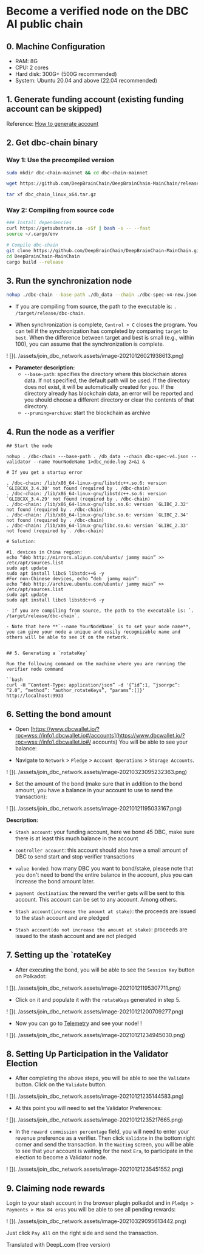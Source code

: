 # Become a verified node on the DBC AI public chain

## 0. Machine Configuration

- RAM: 8G
- CPU: 2 cores
- Hard disk: 300G+ (500G recommended)
- System: Ubuntu 20.04 and above (22.04 recommended)

## 1. Generate funding account (existing funding account can be skipped)

Reference: [How to generate account](generate-new-account.md)

## 2. Get dbc-chain binary

### Way 1: Use the precompiled version

```bash
sudo mkdir dbc-chain-mainnet && cd dbc-chain-mainnet

wget https://github.com/DeepBrainChain/DeepBrainChain-MainChain/releases/download/v4.0/dbc-chain-4.tar.gz -O dbc_chain_linux_x64.tar.gz

tar xf dbc_chain_linux_x64.tar.gz 
```

### Way 2: Compiling from source code

```bash
### Install dependencies
curl https://getsubstrate.io -sSf | bash -s -- --fast
source ~/.cargo/env

# Compile dbc-chain
git clone https://github.com/DeepBrainChain/DeepBrainChain-MainChain.git
cd DeepBrainChain-MainChain
cargo build --release
```

## 3. Run the synchronization node

```bash
nohup ./dbc-chain --base-path ./db_data --chain ./dbc-spec-v4-new.json --port 30333 --rpc-port 9983 --pruning=archive --name dbc-chain --rpc-cors=all --rpc-methods=unsafe --rpc-external  1>dbc_node.log 2>&1 &
```

- If you are compiling from source, the path to the executable is: `. /target/release/dbc-chain`.

- When synchronization is complete, `Control + C` closes the program. You can tell if the synchronization has completed by comparing `target` to `best`. When the difference between target and best is small (e.g., within 100), you can assume that the synchronization is complete.

! [](. /assets/join_dbc_network.assets/image-20210126021938613.png)

- **Parameter description:**
  - `--base-path`: specifies the directory where this blockchain stores data. If not specified, the default path will be used. If the directory does not exist, it will be automatically created for you. If the directory already has blockchain data, an error will be reported and you should choose a different directory or clear the contents of that directory.
  - `--pruning=archive`: start the blockchain as archive

## 4. Run the node as a verifier

```shell
## Start the node

nohup . /dbc-chain ---base-path . /db_data --chain dbc-spec-v4.json --validator --name YourNodeName 1>dbc_node.log 2>&1 &

# If you get a startup error

. /dbc-chain: /lib/x86_64-linux-gnu/libstdc++.so.6: version `GLIBCXX_3.4.30' not found (required by . /dbc-chain)
. /dbc-chain: /lib/x86_64-linux-gnu/libstdc++.so.6: version `GLIBCXX_3.4.29' not found (required by . /dbc-chain)
. /dbc-chain: /lib/x86_64-linux-gnu/libc.so.6: version `GLIBC_2.32' not found (required by . /dbc-chain)
. /dbc-chain: /lib/x86_64-linux-gnu/libc.so.6: version `GLIBC_2.34' not found (required by . /dbc-chain)
. /dbc-chain: /lib/x86_64-linux-gnu/libc.so.6: version `GLIBC_2.33' not found (required by . /dbc-chain)

# Solution:

#1. devices in China region:
echo “deb http://mirrors.aliyun.com/ubuntu/ jammy main” >> /etc/apt/sources.list
sudo apt update
sudo apt install libc6 libstdc++6 -y
#For non-Chinese devices, echo “deb  jammy main”:
echo “deb http://archive.ubuntu.com/ubuntu/ jammy main” >> /etc/apt/sources.list
sudo apt update
sudo apt install libc6 libstdc++6 -y

- If you are compiling from source, the path to the executable is: `. /target/release/dbc-chain`.

- Note that here **`--name YourNodeName` is to set your node name**, you can give your node a unique and easily recognizable name and others will be able to see it on the network.


## 5. Generating a `rotateKey`

Run the following command on the machine where you are running the verifier node command

``bash
curl -H “Content-Type: application/json” -d '{“id”:1, “jsonrpc”: “2.0”, “method”: “author_rotateKeys”, “params”:[]}' http://localhost:9933
```

## 6. Setting the bond amount

- Open [https://www.dbcwallet.io/?rpc=wss://info1.dbcwallet.io#/accounts](https://www.dbcwallet.io/?rpc=wss://info1.dbcwallet.io#/ accounts) You will be able to see your balance:

- Navigate to `Network` > `Pledge` > `Account Operations` > `Storage Accounts`.

! [](. /assets/join_dbc_network.assets/image-20210323095232363.png)

- Set the amount of the bond (make sure that in addition to the bond amount, you have a balance in your account to use to send the transaction):

! [](. /assets/join_dbc_network.assets/image-20210121195033167.png)

**Description:**

- `Stash account`: your funding account, here we bond 45 DBC, make sure there is at least this much balance in the account

- `controller account`: this account should also have a small amount of DBC to send start and stop verifier transactions

- `value bonded`: how many DBC you want to bond/stake, please note that you don't need to bond the entire balance in the account, plus you can increase the bond amount later.

- `payment destination`: the reward the verifier gets will be sent to this account. This account can be set to any account. Among others.

- `Stash account(increase the amount at stake)`: the proceeds are issued to the stash account and are pledged

- `Stash account(do not increase the amount at stake)`: proceeds are issued to the stash account and are not pledged

## 7. Setting up the `rotateKey

- After executing the bond, you will be able to see the `Session Key` button on Polkadot:

! [](. /assets/join_dbc_network.assets/image-20210121195307711.png)

- Click on it and populate it with the `rotateKeys` generated in step 5.

! [](. /assets/join_dbc_network.assets/image-20210121200709277.png)

- Now you can go to [Telemetry](https://telemetry.polkadot.io/#list/0xd523fa2e0581f069b4f0c7b5944c21e9abc72305a08067868c91b898d1bf1dff) and see your node! !

! [](. /assets/join_dbc_network.assets/image-20210121234945030.png)

## 8. Setting Up Participation in the Validator Election

- After completing the above steps, you will be able to see the `Validate` button. Click on the `Validate` button.

! [](. /assets/join_dbc_network.assets/image-20210121235144583.png)

- At this point you will need to set the Validator Preferences:

! [](. /assets/join_dbc_network.assets/image-20210121235217665.png)

- In the `reward commission percentage` field, you will need to enter your revenue preference as a verifier. Then click `Validate` in the bottom right corner and send the transaction. In the `Waiting` screen, you will be able to see that your account is waiting for the next `Era`, to participate in the election to become a Validator node.

! [](. /assets/join_dbc_network.assets/image-20210121235451552.png)

## 9. Claiming node rewards

Login to your stash account in the browser plugin polkadot and in `Pledge > Payments > Max 84 eras` you will be able to see all pending rewards:

! [](. /assets/join_dbc_network.assets/image-20210329095613442.png)

Just click `Pay All` on the right side and send the transaction.

Translated with DeepL.com (free version)
